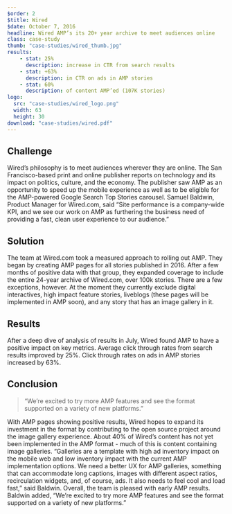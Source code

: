 ```yaml
---
$order: 2
$title: Wired
$date: October 7, 2016
headline: Wired AMP’s its 20+ year archive to meet audiences online
class: case-study
thumb: "case-studies/wired_thumb.jpg"
results:
    - stat: 25%
      description: increase in CTR from search results
    - stat: +63%
      description: in CTR on ads in AMP stories
    - stat: 60%
      description: of content AMP’ed (107K stories)
logo:
  src: "case-studies/wired_logo.png"
  width: 63
  height: 30
download: "case-studies/wired.pdf"
---
```


<div class="img-right">
    <amp-img width="800" height="1371" layout="responsive" src="/static/img/case-studies/wired_framed.png"></amp-img>
</div>

## Challenge

Wired’s philosophy is to meet audiences wherever they are online. The San Francisco-based print and online publisher reports on technology and its impact on politics, culture, and the economy. The publisher saw AMP as an opportunity to speed up the mobile experience as well as to be eligible for the AMP-powered Google Search Top Stories carousel. Samuel Baldwin, Product Manager for Wired.com, said “Site performance is a company-wide KPI, and we see our work on AMP as furthering the business need of providing a fast, clean user experience to our audience.”

## Solution

The team at Wired.com took a measured approach to rolling out AMP. They began by creating AMP pages for all stories published in 2016. After a few months of positive data with that group, they expanded coverage to include the entire 24-year archive of Wired.com, over 100k stories. There are a few exceptions, however. At the moment they currently exclude digital interactives, high impact feature stories, liveblogs (these pages will be implemented in AMP soon), and any story that has an image gallery in it.

## Results

After a deep dive of analysis of results in July, Wired found AMP to have a positive impact on key metrics. Average click through rates from search results improved by 25%. Click through rates on ads in AMP stories increased by 63%.

## Conclusion

<div class="img-left">
    <amp-img width="800" height="1371" layout="responsive" src="/static/img/case-studies/wired_framed2.png"></amp-img>
</div>

> “We’re excited to try more AMP features and see the format supported on a variety of new platforms.”

With AMP pages showing positive results, Wired hopes to expand its investment in the format by contributing to the open source project around the image gallery experience. About 40% of Wired’s content has not yet been implemented in the AMP format - much of this is content containing image galleries. “Galleries are a template with high ad inventory impact on the mobile web and low inventory impact with the current AMP implementation options. We need a better UX for AMP galleries, something that can accommodate long captions, images with different aspect ratios, recirculation widgets, and, of course, ads. It also needs to feel cool and load fast,” said Baldwin. Overall, the team is pleased with early AMP results. Baldwin added, “We’re excited to try more AMP features and see the format supported on a variety of new platforms.”
